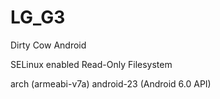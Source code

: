 # LG_G3

Dirty Cow Android

SELinux enabled
Read-Only Filesystem

arch 		(armeabi-v7a)
android-23	(Android 6.0 API)
